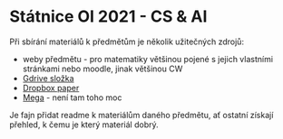 # Státnice OI 2021 - CS & AI

Při sbírání materiálů k předmětům je několik užitečných zdrojů: 
* weby předmětu - pro matematiky většinou pojené s jejich vlastními stránkami nebo moodle, jinak většinou CW
* [Gdrive složka](https://drive.google.com/drive/folders/0B33G3DM4Z57yLWRrcVpWTnBIdUE?usp=sharing) 
* [Dropbox paper]( https://www.dropbox.com/scl/fi/i2wyk8m7eciyv3u21ccdf/0.-Roadplan.paper?dl=0&rlkey=zvdb0aarao375ly2biyjcu7kw )
* [Mega](https://mega.nz/folder/kmgSGR7I#juyUEqkYpUNDfiy3G5N5dg) - není tam toho moc

Je fajn přidat readme k materiálům daného předmětu, ať ostatní získají přehled, k čemu je který materiál dobrý.
